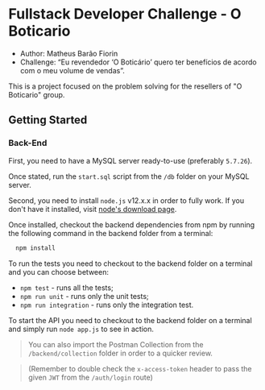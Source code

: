 # Fullstack Developer Challenge - O Boticario

* Author: Matheus Barão Fiorin
* Challenge: “Eu revendedor ‘O Boticário’ quero ter benefícios de acordo com o meu volume de vendas”.

This is a project focused on the problem solving for the resellers of "O Boticario" group.

## Getting Started

### Back-End

First, you need to have a MySQL server ready-to-use (preferably `5.7.26`).

Once stated, run the `start.sql` script from the `/db` folder on your MySQL server.

Second, you need to install `node.js` v12.x.x in order to fully work. If you don't have it installed,
visit [node's download page](http://nodejs.org/download/).

Once installed, checkout the backend dependencies from npm by running the following command in the backend folder from a terminal:

``` javascript
  npm install
```

To run the tests you need to checkout to the backend folder on a terminal and you can choose between:

* `npm test` - runs all the tests;
* `npm run unit` - runs only the unit tests;
* `npm run integration` - runs only the integration test.

To start the API you need to checkout to the backend folder on a terminal and simply run `node app.js` to see in action.

> You can also import the Postman Collection from the `/backend/collection` folder in order to a quicker review. 

> (Remember to double check the `x-access-token` header to pass the given `JWT` from the `/auth/login` route)